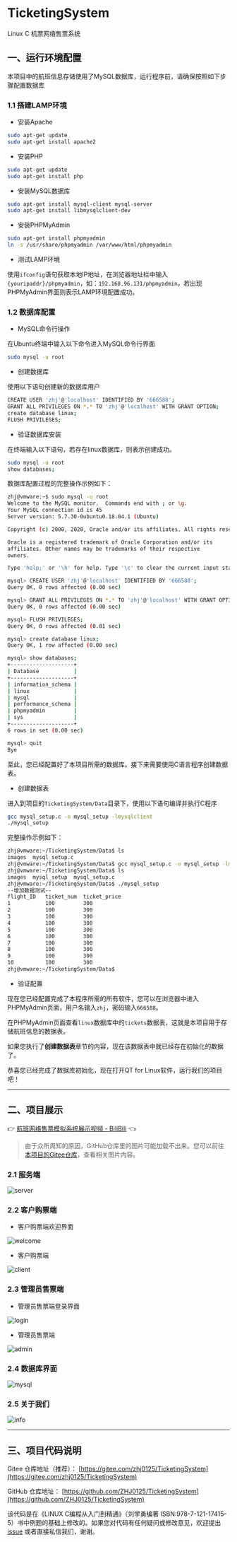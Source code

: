 # TicketingSystem

Linux C 机票网络售票系统

## 一、运行环境配置

本项目中的航班信息存储使用了MySQL数据库，运行程序前，请确保按照如下步骤配置数据库

### 1.1 搭建LAMP环境

* 安装Apache

```bash
sudo apt-get update
sudo apt-get install apache2
```

* 安装PHP

```bash
sudo apt-get update
sudo apt-get install php
```

* 安装MySQL数据库

```bash
sudo apt-get install mysql-client mysql-server
sudo apt-get install libmysqlclient-dev
```

* 安装PHPMyAdmin

```bash
sudo apt-get install phpmyadmin
ln -s /usr/share/phpmyadmin /var/www/html/phpmyadmin
```

* 测试LAMP环境

使用`ifconfig`语句获取本地IP地址，在浏览器地址栏中输入`{youripaddr}/phpmyadmin`，如：`192.168.96.131/phpmyadmin`，若出现PHPMyAdmin界面则表示LAMP环境配置成功。

### 1.2 数据库配置

* MySQL命令行操作

在Ubuntu终端中输入以下命令进入MySQL命令行界面

```bash
sudo mysql -u root
```

* 创建数据库

使用以下语句创建新的数据库用户

```bash
CREATE USER 'zhj'@'localhost' IDENTIFIED BY '666588';
GRANT ALL PRIVILEGES ON *.* TO 'zhj'@'localhost' WITH GRANT OPTION;
create database linux;
FLUSH PRIVILEGES;
```

* 验证数据库安装

在终端输入以下语句，若存在linux数据库，则表示创建成功。

```bash
sudo mysql -u root
show databases;
```

数据库配置过程的完整操作示例如下：

```bash
zhj@vmware:~$ sudo mysql -u root
Welcome to the MySQL monitor.  Commands end with ; or \g.
Your MySQL connection id is 45
Server version: 5.7.30-0ubuntu0.18.04.1 (Ubuntu)

Copyright (c) 2000, 2020, Oracle and/or its affiliates. All rights reserved.

Oracle is a registered trademark of Oracle Corporation and/or its
affiliates. Other names may be trademarks of their respective
owners.

Type 'help;' or '\h' for help. Type '\c' to clear the current input statement.

mysql> CREATE USER 'zhj'@'localhost' IDENTIFIED BY '666588';
Query OK, 0 rows affected (0.00 sec)

mysql> GRANT ALL PRIVILEGES ON *.* TO 'zhj'@'localhost' WITH GRANT OPTION;
Query OK, 0 rows affected (0.00 sec)

mysql> FLUSH PRIVILEGES;
Query OK, 0 rows affected (0.01 sec)

mysql> create database linux;
Query OK, 1 row affected (0.00 sec)

mysql> show databases;
+--------------------+
| Database           |
+--------------------+
| information_schema |
| linux              |
| mysql              |
| performance_schema |
| phpmyadmin         |
| sys                |
+--------------------+
6 rows in set (0.00 sec)

mysql> quit
Bye

```

至此，您已经配置好了本项目所需的数据库。接下来需要使用C语言程序创建数据表。

* 创建数据表

进入到项目的`TicketingSystem/Data`目录下，使用以下语句编译并执行C程序

```bash
gcc mysql_setup.c -o mysql_setup -lmysqlclient
./mysql_setup
```

完整操作示例如下：

```bash
zhj@vmware:~/TicketingSystem/Data$ ls
images  mysql_setup.c
zhj@vmware:~/TicketingSystem/Data$ gcc mysql_setup.c -o mysql_setup -lmysqlclient
zhj@vmware:~/TicketingSystem/Data$ ls
images  mysql_setup  mysql_setup.c
zhj@vmware:~/TicketingSystem/Data$ ./mysql_setup
--增加数据测试--
flight_ID	ticket_num	ticket_price
1	        100	        300
2	        100	        300
3	        100	        300
4	        100	        300
5	        100	        300
6	        100	        300
7	        100	        300
8	        100	        300
9	        100	        300
10	        100	        300
zhj@vmware:~/TicketingSystem/Data$

```

* 验证配置

现在您已经配置完成了本程序所需的所有软件，您可以在浏览器中进入PHPMyAdmin页面，用户名输入`zhj`，密码输入`666588`。

在PHPMyAdmin页面查看`linux`数据库中的`tickets`数据表，这就是本项目用于存储航班信息的数据表。

如果您执行了**创建数据表**章节的内容，现在该数据表中就已经存在初始化的数据了。

恭喜您已经完成了数据库初始化，现在打开QT for Linux软件，运行我们的项目吧！

---

## 二、项目展示

👉 [航班网络售票模拟系统展示视频 - BiliBili](https://www.bilibili.com/video/BV14T4y1J7bt/) 👈

> 由于众所周知的原因，GitHub仓库里的图片可能加载不出来。您可以前往[本项目的Gitee仓库](https://gitee.com/zhj0125/TicketingSystem)，查看相关图片内容。

### 2.1 服务端

![server](Data/images/server.png)

### 2.2 客户购票端

* 客户购票端欢迎界面

![welcome](Data/images/welcome.png)

* 客户购票端

![client](Data/images/client.png)

### 2.3 管理员售票端

* 管理员售票端登录界面

![login](Data/images/login.png)

* 管理员售票端

![admin](Data/images/admin.png)

### 2.4 数据库界面

![mysql](Data/images/mysql.png)

### 2.5 关于我们

![info](Data/images/info.png)

---

## 三、项目代码说明

Gitee 仓库地址（推荐）： [https://gitee.com/zhj0125/TicketingSystem](https://gitee.com/zhj0125/TicketingSystem)

GitHub 仓库地址： [https://github.com/ZHJ0125/TicketingSystem](https://github.com/ZHJ0125/TicketingSystem)

该代码是在《LINUX C编程从入门到精通》（刘学勇编著 ISBN:978-7-121-17415-5）书中例题的基础上修改的。如果您对代码有任何疑问或修改意见，欢迎提出[issue](https://gitee.com/zhj0125/TicketingSystem/issues) 或者直接私信我们，谢谢。
